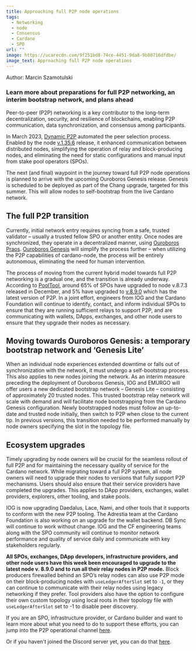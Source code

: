 ```yaml
---
title: Approaching full P2P node operations
tags:
  - Networking
  - node
  - Consensus
  - Cardano
  - SPO
url: ""
image: https://ucarecdn.com/9f251bd8-74ce-4451-9da8-9b80716dfdbe/
image_text: Approaching full P2P node operations
---
```


Author: Marcin Szamotulski

### Learn more about preparations for full P2P networking, an interim bootstrap network, and plans ahead

Peer-to-peer (P2P) networking is a key contributor to the long-term decentralization, security, and resilience of blockchains, enabling P2P communication, data synchronization, and consensus among participants.

In March 2023, [Dynamic P2P](https://iohk.io/en/blog/posts/2023/03/16/dynamic-p2p-is-coming-to-cardano/) automated the peer selection process. Enabled by the node [v.1.35.6](https://github.com/IntersectMBO/cardano-node/releases/tag/1.35.6) release, it enhanced communication between distributed nodes, simplifying the operation of relay and block-producing nodes, and eliminating the need for static configurations and manual input from stake pool operators (SPOs).

The next (and final) waypoint in the journey toward full P2P node operations is planned to arrive with the upcoming Ouroboros Genesis release. Genesis is scheduled to be deployed as part of the Chang upgrade, targeted for this summer. This will allow nodes to self-bootstrap from the live Cardano network.

## The full P2P transition

Currently, initial network entry requires syncing from a safe, trusted validator – usually a trusted fellow SPO or another entity. Once nodes are synchronized, they operate in a decentralized manner, using [Ouroboros Praos](https://iohk.io/en/research/library/papers/ouroboros-praos-an-adaptively-secure-semi-synchronous-proof-of-stake-protocol/). [Ouroboros Genesis](https://iohk.io/en/research/library/papers/ouroboros-genesis-composable-proof-of-stake-blockchains-with-dynamic-availability/) will simplify the process further – when utilizing the P2P capabilities of cardano-node, the process will be entirely autonomous, eliminating the need for human intervention.

The process of moving from the current hybrid model towards full P2P networking is a gradual one, and the transition is already underway. According to [PoolTool](https://pooltool.io/networkhealth), around 65% of SPOs have upgraded to node v.8.7.3 released in December, and 5% have upgraded to [v.8.9.0](https://github.com/IntersectMBO/cardano-node/releases/tag/8.9.0) which has the latest version of P2P. In a joint effort, engineers from IOG and the Cardano Foundation will continue to identify, contact, and inform individual SPOs to ensure that they are running sufficient relays to support P2P, and are communicating with wallets, DApps, exchanges, and other node users to ensure that they upgrade their nodes as necessary.

## Moving towards Ouroboros Genesis: a temporary bootstrap network and ‘Genesis Lite’

When an individual node experiences extended downtime or falls out of synchronization with the network, it must undergo a self-bootstrap process. This also applies to new nodes joining the network. As an interim measure preceding the deployment of Ouroboros Genesis, IOG and EMURGO will offer users a new dedicated bootstrap network – Genesis Lite – consisting of approximately 20 trusted nodes. This trusted bootstrap relay network will scale with demand and will facilitate node bootstrapping from the Cardano Genesis configuration. Newly bootstrapped nodes must follow an up-to-date and trusted node initially, then switch to P2P when close to the current tip. In previous versions, this transition needed to be performed manually by node owners specifying the slot in the topology file.

## Ecosystem upgrades

Timely upgrading by node owners will be crucial for the seamless rollout of full P2P and for maintaining the necessary quality of service for the Cardano network. While migrating toward a full P2P system, all node owners will need to upgrade their nodes to versions that fully support P2P mechanisms. Users should also ensure that their service providers have completed the upgrades. This applies to DApp providers, exchanges, wallet providers, explorers, other tooling, and stake pools.

IOG is now upgrading Daedalus, Lace, Nami, and other tools that it supports to conform with the new P2P tooling. The Adrestia team at the Cardano Foundation is also working on an upgrade for the wallet backend. DB Sync will continue to work without change. IOG and the CF engineering teams along with the SPO community will continue to monitor network performance and quality of service daily and communicate with key stakeholders regularly.

**All SPOs, exchanges, DApp developers, infrastructure providers, and other node users have this week been encouraged to upgrade to the latest node v. 8.9.0 and to run all their relay nodes in P2P mode.** Block producers firewalled behind an SPO’s relay nodes can also use P2P mode on their block-producing nodes with `useLedgerAfterSlot` set to `-1`, or they can continue to communicate with their relay nodes using legacy networking if they prefer. Tool providers also have the option to configure their own custom topology using local roots in their topology file with `useLedgerAfterSlot` set to -1 to disable peer discovery.

If you are an SPO, infrastructure provider, or Cardano builder and want to learn more about what you need to do to support these efforts, you can jump into the P2P operational channel [here](https://discord.gg/3GnfnZ3SsQ).

Or if you haven't joined the Discord server yet, you can do that [here](https://discord.gg/gFjRCKkPCx).
